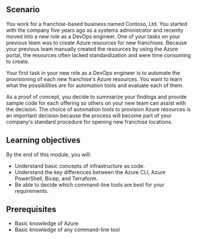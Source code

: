 ## Scenario

You work for a franchise-based business named Contoso, Ltd. You started with the company five years
ago as a systems administrator and recently moved into a new role as a DevOps engineer. One of your
tasks on your previous team was to create Azure resources for new franchises. Because
your previous team manually created the resources by using the Azure portal, the resources often lacked
standardization and were time consuming to create.

Your first task in your new role as a DevOps engineer is to automate the provisioning of each new
franchise's Azure resources. You want to learn what the possibilities are for automation tools and
evaluate each of them.

As a proof of concept, you decide to summarize your findings and provide sample code for each
offering so others on your new team can assist with the decision. The choice of automation tools to
provision Azure resources is an important decision because the process will become part of your
company's standard procedure for opening new franchise locations.

## Learning objectives

By the end of this module, you will:

- Understand basic concepts of infrastructure as code.
- Understand the key differences between the Azure CLI, Azure PowerShell, Bicep, and Terraform.
- Be able to decide which command-line tools are best for your requirements.

## Prerequisites

- Basic knowledge of Azure
- Basic knowledge of any command-line tool
